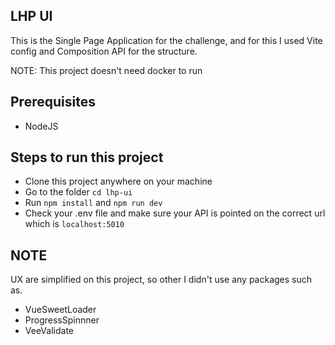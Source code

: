## LHP UI
This is the Single Page Application for the challenge, and for this I used Vite config and Composition API for the structure.

NOTE: This project doesn't need docker to run

## Prerequisites
- NodeJS

## Steps to run this project
- Clone this project anywhere on your machine
- Go to the folder `cd lhp-ui`
- Run `npm install` and `npm run dev`
- Check your .env file and make sure your API is pointed on the correct url which is `localhost:5010`

## NOTE
UX are simplified on this project, so other I didn't use any packages such as.
- VueSweetLoader
- ProgressSpinnner
- VeeValidate

